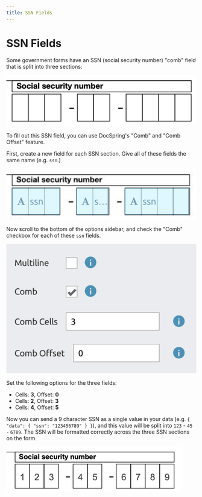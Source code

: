 ```yaml
---
title: SSN Fields
---
```


# SSN Fields

Some government forms have an SSN (social security number) "comb" field that is split into three sections:

![SSN Comb Field](./ssn-comb.png)

To fill out this SSN field, you can use DocSpring's "Comb" and "Comb Offset" feature.

First, create a new field for each SSN section. Give all of these fields the same name (e.g. `ssn`.)

![Three SSN Fields](./three-ssn-fields.png)

Now scroll to the bottom of the options sidebar, and check the "Comb" checkbox for each of these `ssn` fields.

![Comb Options](./comb-options.png)

Set the following options for the three fields:

- Cells: **3**, Offset: **0**
- Cells: **2**, Offset: **3**
- Cells: **4**, Offset: **5**

Now you can send a 9 character SSN as a single value in your data (e.g. `{ "data": { "ssn": "123456789" } }`), and this value will be split into `123` - `45` - `6789`. The SSN will be formatted correctly across the three SSN sections on the form.

![SSN Filled](./ssn-filled.png)